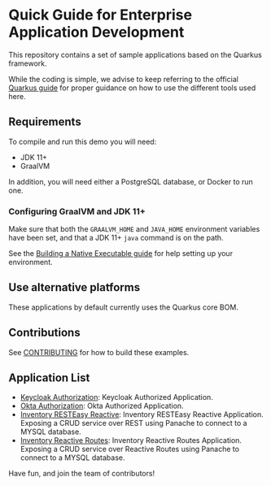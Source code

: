 # Quick Guide for Enterprise Application Development

This repository contains a set of sample applications based on the Quarkus framework.

While the coding is simple, we advise to keep referring to the official [Quarkus guide](https://quarkus.io/guides/)
for proper guidance on how to
use the different tools used here.

## Requirements

To compile and run this demo you will need:

- JDK 11+
- GraalVM

In addition, you will need either a PostgreSQL database, or Docker to run one.

### Configuring GraalVM and JDK 11+

Make sure that both the `GRAALVM_HOME` and `JAVA_HOME` environment variables have
been set, and that a JDK 11+ `java` command is on the path.

See the [Building a Native Executable guide](https://quarkus.io/guides/building-native-image)
for help setting up your environment.

## Use alternative platforms

These applications by default currently uses the Quarkus core BOM.

## Contributions

See [CONTRIBUTING](CONTRIBUTING.md) for how to build these examples.

## Application List

* [Keycloak Authorization](./keycloak-authorization): Keycloak Authorized Application.
* [Okta Authorization](./okta-authorization): Okta Authorized Application.
* [Inventory RESTEasy Reactive](./inventory-imperative): Inventory RESTEasy Reactive Application. Exposing a CRUD service over REST using Panache
  to connect to a MYSQL database.
* [Inventory Reactive Routes](./inventory-reactive): Inventory Reactive Routes Application. Exposing a CRUD service over Reactive Routes using Panache
  to connect to a MYSQL database.

Have fun, and join the team of contributors!
